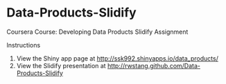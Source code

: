 Data-Products-Slidify
=====================
  
  Coursera Course: Developing Data Products Slidify Assignment

Instructions

1. View the Shiny app page at http://ssk992.shinyapps.io/data_products/
2. View the Slidify presentation at http://rwstang.github.com/Data-Products-Slidify